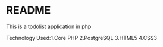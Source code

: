 # README #

This is a todolist application in php

Technology Used:1.Core PHP
                2.PostgreSQL
                3.HTML5
                4.CSS3